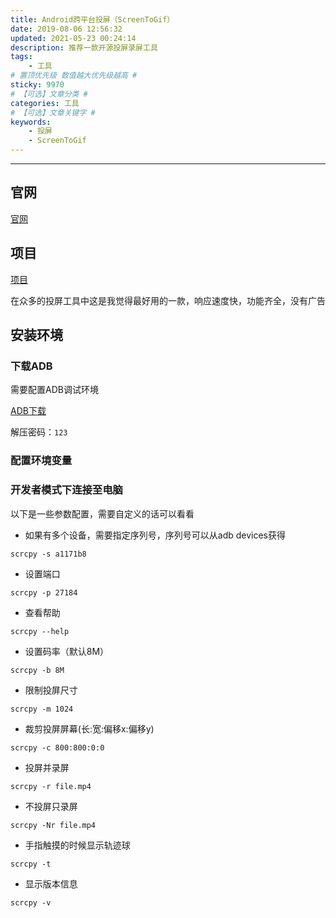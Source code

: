 ```yaml
---
title: Android跨平台投屏（ScreenToGif）
date: 2019-08-06 12:56:32
updated: 2021-05-23 00:24:14
description: 推荐一款开源投屏录屏工具
tags:
    - 工具
# 置顶优先级 数值越大优先级越高 #
sticky: 9970
# 【可选】文章分类 #
categories: 工具
# 【可选】文章关键字 #
keywords:
    - 投屏
    - ScreenToGif
---
```

---
## 官网
[官网](https://www.screentogif.com/)

## 项目
[项目](https://github.com/NickeManarin/ScreenToGif)


在众多的投屏工具中这是我觉得最好用的一款，响应速度快，功能齐全，没有广告

## 安装环境

### 下载ADB
需要配置ADB调试环境

[ADB下载](https://pan.baidu.com/s/1bT9HzANDPVR3l3eVy6ZYuw)

解压密码：`123`

### 配置环境变量

### 开发者模式下连接至电脑

以下是一些参数配置，需要自定义的话可以看看

*   如果有多个设备，需要指定序列号，序列号可以从adb devices获得

```shell
scrcpy -s a1171b8
```

*   设置端口
```shell
scrcpy -p 27184
```

*   查看帮助

```shell
scrcpy --help
```


*   设置码率（默认8M）

 ```shell
 scrcpy -b 8M
 ```

*   限制投屏尺寸

 ```shell
 scrcpy -m 1024
 ```
 

* 裁剪投屏屏幕(长:宽:偏移x:偏移y)

 ```shell
 scrcpy -c 800:800:0:0
 ```
 

*   投屏并录屏

 ```shell
 scrcpy -r file.mp4
 ```
 

*   不投屏只录屏

 ```shell
 scrcpy -Nr file.mp4
 ```
 

*   手指触摸的时候显示轨迹球

 ```shell
 scrcpy -t
 ```
 

*   显示版本信息

 ```shell
 scrcpy -v
 ```
 
